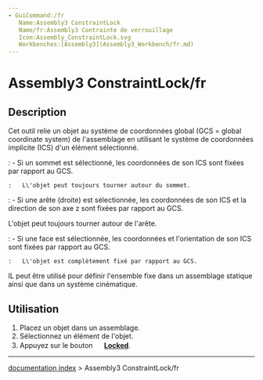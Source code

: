 ```yaml
---
- GuiCommand:/fr
   Name:Assembly3 ConstraintLock
   Name/fr:Assembly3 Contrainte de verrouillage
   Icon:Assembly_ConstraintLock.svg
   Workbenches:[Assembly3](Assembly3_Workbench/fr.md)
---
```


# Assembly3 ConstraintLock/fr

## Description

Cet outil relie un objet au système de coordonnées global (GCS = global coordinate system) de l\'assemblage en utilisant le système de coordonnées implicite (ICS) d\'un élément sélectionné.

:   \- Si un sommet est sélectionné, les coordonnées de son ICS sont fixées par rapport au GCS.

    :   L\'objet peut toujours tourner autour du sommet.
:   \- Si une arête (droite) est sélectionnée, les coordonnées de son ICS et la direction de son axe z sont fixées par rapport au GCS.

L\'objet peut toujours tourner autour de l\'arête.

:   \- Si une face est sélectionnée, les coordonnées et l\'orientation de son ICS sont fixées par rapport au GCS.

    :   L\'objet est complètement fixé par rapport au GCS.

IL peut être utilisé pour définir l\'ensemble fixe dans un assemblage statique ainsi que dans un système cinématique.

## Utilisation

1.  Placez un objet dans un assemblage.
2.  Sélectionnez un élément de l\'objet.
3.  Appuyez sur le bouton **<img src="images/Assembly_ConstraintLock.svg" width=16px> [Locked](Assembly3_ConstraintLock/fr.md)**.

---
[documentation index](../README.md) > Assembly3 ConstraintLock/fr
